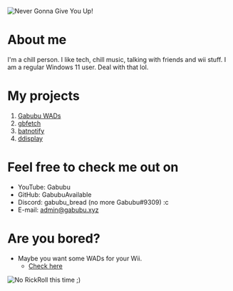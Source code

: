![Never Gonna Give You Up!](https://user-images.githubusercontent.com/88589756/159542089-81f02c69-0ae9-44e3-90ad-c8e5c0d696e5.png)

# About me
I'm a chill person. I like tech, chill music, talking with friends and wii stuff. I am a regular Windows 11 user. Deal with that lol.

# My projects
1) [Gabubu WADs](https://github.com/Gabubu-WADs/wads)
2) [gbfetch](https://github.com/GabubuAvailable/gbfetch)
3) [batnotify](https://github.com/GabubuAvailable/batnotify)
4) [ddisplay](https://github.com/GabubuAvailable/ddisplay)

# Feel free to check me out on
- YouTube: Gabubu
- GitHub: GabubuAvailable
- Discord: gabubu_bread (no more Gabubu#9309) :c
- E-mail: admin@gabubu.xyz

# Are you bored?
+ Maybe you want some WADs for your Wii.
  - [Check here](https://wads.gabubu.xyz)

![No RickRoll this time ;)](https://user-images.githubusercontent.com/88589756/159552058-c600fe27-c163-49da-a3e1-cf1a33e8a2bd.png)
